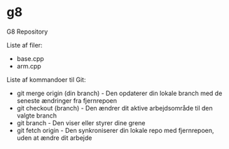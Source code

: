 # g8
G8 Repository

Liste af filer:
 - base.cpp
 - arm.cpp

Liste af kommandoer til Git:
 - git merge origin (din branch) - Den opdaterer din lokale branch med de seneste ændringer fra fjernrepoen
 - git checkout (branch) - Den ændrer dit aktive arbejdsområde til den valgte branch
 - git branch - Den viser eller styrer dine grene
 - git fetch origin - Den synkroniserer din lokale repo med fjernrepoen, uden at ændre dit arbejde